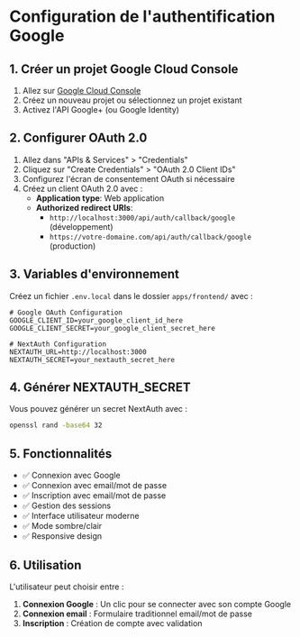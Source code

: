 # Configuration de l'authentification Google

## 1. Créer un projet Google Cloud Console

1. Allez sur [Google Cloud Console](https://console.cloud.google.com/)
2. Créez un nouveau projet ou sélectionnez un projet existant
3. Activez l'API Google+ (ou Google Identity)

## 2. Configurer OAuth 2.0

1. Allez dans "APIs & Services" > "Credentials"
2. Cliquez sur "Create Credentials" > "OAuth 2.0 Client IDs"
3. Configurez l'écran de consentement OAuth si nécessaire
4. Créez un client OAuth 2.0 avec :
   - **Application type**: Web application
   - **Authorized redirect URIs**: 
     - `http://localhost:3000/api/auth/callback/google` (développement)
     - `https://votre-domaine.com/api/auth/callback/google` (production)

## 3. Variables d'environnement

Créez un fichier `.env.local` dans le dossier `apps/frontend/` avec :

```env
# Google OAuth Configuration
GOOGLE_CLIENT_ID=your_google_client_id_here
GOOGLE_CLIENT_SECRET=your_google_client_secret_here

# NextAuth Configuration
NEXTAUTH_URL=http://localhost:3000
NEXTAUTH_SECRET=your_nextauth_secret_here
```

## 4. Générer NEXTAUTH_SECRET

Vous pouvez générer un secret NextAuth avec :

```bash
openssl rand -base64 32
```

## 5. Fonctionnalités

- ✅ Connexion avec Google
- ✅ Connexion avec email/mot de passe
- ✅ Inscription avec email/mot de passe
- ✅ Gestion des sessions
- ✅ Interface utilisateur moderne
- ✅ Mode sombre/clair
- ✅ Responsive design

## 6. Utilisation

L'utilisateur peut choisir entre :
1. **Connexion Google** : Un clic pour se connecter avec son compte Google
2. **Connexion email** : Formulaire traditionnel email/mot de passe
3. **Inscription** : Création de compte avec validation
